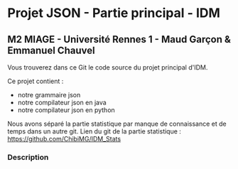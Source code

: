 # Projet JSON - Partie principal - IDM
## M2 MIAGE - Université Rennes 1 - Maud Garçon & Emmanuel Chauvel

Vous trouverez dans ce Git le code source du projet principal d'IDM.

Ce projet contient :
- notre grammaire json
- notre compilateur json en java
- notre compilateur json en python

Nous avons séparé la partie statistique par manque de connaissance et de temps dans un autre git.
Lien du git de la partie statistique : https://github.com/ChibiMG/IDM_Stats

### Description
